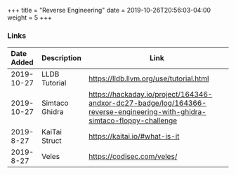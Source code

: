 +++
title = "Reverse Engineering"
date = 2019-10-26T20:56:03-04:00
weight = 5
+++

### Links

|Date Added|Description|Link|
|:---|:---|---|
|2019-10-27| LLDB Tutorial | https://lldb.llvm.org/use/tutorial.html|
|2019-10-27| Simtaco Ghidra | https://hackaday.io/project/164346-andxor-dc27-badge/log/164366-reverse-engineering-with-ghidra-simtaco-floppy-challenge |
|2019-8-27| KaiTai Struct |https://kaitai.io/#what-is-it|
|2019-8-27| Veles|https://codisec.com/veles/|